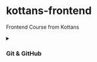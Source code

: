 # kottans-frontend

Frontend Course from Kottans 

<details>
    <summary>
       <h3>Git & GitHub</h3>
    </summary>
  <p>
  
   Завдяки курсу **"Introduction to Git and GitHub"** освіжив свої знання про Git та дізнався декілька корисних та невідомих мені раніше команд.<br><br> *Згодом планую прослухати увесь курс.*
  
  <img alt="Introduction to Git and GitHub" src="https://raw.githubusercontent.com/franchukv/kottans-frontend/main/git-and-github/img/Introduction%20to%20Git%20and%20GitHub.jpg"><br><br>
  
   Сайт [learngitbranching](https://learngitbranching.js.org/) здивував тим, що взагалі існує щось подібне для вивчення Git'a, було цікаво проходити завдання, вважаю  дуже корисним для засвоєння матеріалу те, що є можливість візуально попрацювати із доволі абстрактними поняттями, такими як бранчі та т.п. <br><br> *Згодом планую обов'язково пройти усі рівні.*
     

  <img alt="Introduction Sequence, Ramping Up" src="https://raw.githubusercontent.com/franchukv/kottans-frontend/main/git-and-github/img/Introduction%20Sequence%2C%20Ramping%20Up.jpg">
  <img alt="Push & Pull" src="https://raw.githubusercontent.com/franchukv/kottans-frontend/main/git-and-github/img/Push%20%26%20Pull.jpg"><br><br>


   Не дивлячись на вищесказане, на теперішній момент, не бачу сенсу поглиблюватись у технологію та вивчати усі нюанси та проблеми із якими можливо зіштовхнутися, вважаю, що отриманих знань та навичок достатньо для продовження проходження курсу.<br><br>

   > P.S. Раніше я вже створив для себе **[шпаргалку](https://github.com/franchukv/Git-Commands/)** по Git'y, у якій своїми словами описав усі знайомі мені команди,  шпаргалка постійно отримує оновлення у вигляді нових команд та редагуванні раніше записаних команд.
    
  </p>
</details>
